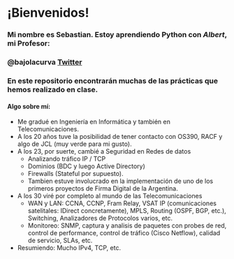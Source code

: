 
¡Bienvenidos!
=============


### Mi nombre es Sebastian. Estoy aprendiendo Python con *Albert*, mi Profesor:


### **@bajolacurva** [Twitter](https://twitter.com/bajolacurva)




### En este repositorio encontrarán muchas de las prácticas que hemos realizado en clase.


#### Algo sobre mí:

* Me gradué en Ingeniería en Informática y también en Telecomunicaciones.
* A los 20 años tuve la posibilidad de tener contacto con OS390, RACF y algo de JCL (muy verde para mi gusto).
* A los 23, por suerte, cambié a Seguridad en Redes de datos
    * Analizando tráfico IP / TCP
    * Dominios  (BDC y luego Active Directory)
    * Firewalls (Stateful por supuesto).
    * Tambien estuve involucrado en la implementación de uno de los primeros proyectos de Firma Digital de la Argentina.
* A los 30 viré por completo al mundo de las Telecomunicaciones
    * WAN y LAN: CCNA, CCNP, Fram Relay, VSAT IP (comunicaciones satelitales: IDirect concretamente), MPLS, Routing (OSPF, BGP, etc.), Switching, Analizadores de Protocolos varios, etc. 
    * Monitoreo: SNMP, captura y analisis de paquetes con probes de red, control de performance, control de tráfico (Cisco Netflow), calidad de servicio, SLAs,  etc.
* Resumiendo: Mucho IPv4, TCP, etc.
